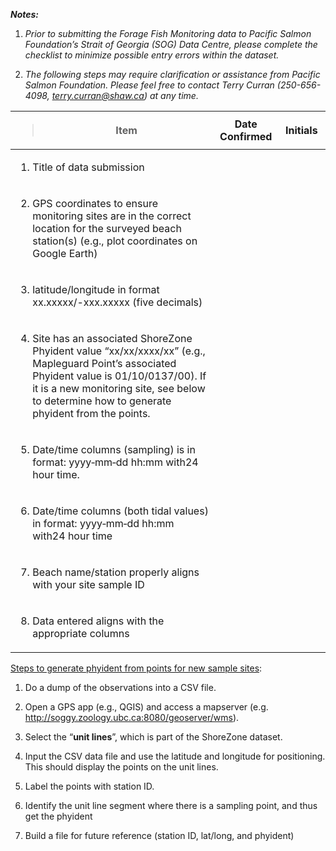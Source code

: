 ***Notes:***

1.  *Prior to submitting the Forage Fish Monitoring data to Pacific Salmon Foundation’s Strait of Georgia (SOG) Data Centre, please complete the checklist to minimize possible entry errors within the dataset.*

2.  *The following steps may require clarification or assistance from Pacific Salmon Foundation. Please feel free to contact Terry Curran (250-656-4098, <terry.curran@shaw.ca>) at any time.*

<table>
<colgroup>
<col style="width: 64%" />
<col style="width: 20%" />
<col style="width: 15%" />
</colgroup>
<thead>
<tr>
<th><blockquote>
<p><strong>Item</strong></p>
</blockquote></th>
<th><strong>Date Confirmed</strong></th>
<th><strong>Initials</strong></th>
</tr>
</thead>
<tbody>
<tr>
<td><ol type="1">
<li><p>Title of data submission</p></li>
</ol></td>
<td></td>
<td></td>
</tr>
<tr>
<td><ol start="2" type="1">
<li><p>GPS coordinates to ensure monitoring sites are in the correct location for the surveyed beach station(s) (e.g., plot coordinates on Google Earth)</p></li>
</ol></td>
<td></td>
<td></td>
</tr>
<tr>
<td><ol start="3" type="1">
<li><p>latitude/longitude in format xx.xxxxx/-xxx.xxxxx (five decimals)</p></li>
</ol></td>
<td></td>
<td></td>
</tr>
<tr>
<td><ol start="4" type="1">
<li><p>Site has an associated ShoreZone Phyident value “xx/xx/xxxx/xx” (e.g., Mapleguard Point’s associated Phyident value is 01/10/0137/00). If it is a new monitoring site, see below to determine how to generate phyident from the points.</p></li>
</ol></td>
<td></td>
<td></td>
</tr>
<tr>
<td><ol start="5" type="1">
<li><p>Date/time columns (sampling) is in format: yyyy‑mm‑dd hh:mm with24 hour time.</p></li>
</ol></td>
<td></td>
<td></td>
</tr>
<tr>
<td><ol start="6" type="1">
<li><p>Date/time columns (both tidal values) in format: yyyy‑mm‑dd hh:mm with24 hour time</p></li>
</ol></td>
<td></td>
<td></td>
</tr>
<tr>
<td><ol start="7" type="1">
<li><p>Beach name/station properly aligns with your site sample ID</p></li>
</ol></td>
<td></td>
<td></td>
</tr>
<tr>
<td><ol start="8" type="1">
<li><p>Data entered aligns with the appropriate columns</p></li>
</ol></td>
<td></td>
<td></td>
</tr>
</tbody>
</table>

<u>Steps to generate phyident from points for new sample sites</u>:

1.  Do a dump of the observations into a CSV file.

2.  Open a GPS app (e.g., QGIS) and access a mapserver (e.g. <http://soggy.zoology.ubc.ca:8080/geoserver/wms>).

3.  Select the “**unit lines**”, which is part of the ShoreZone dataset.

4.  Input the CSV data file and use the latitude and longitude for positioning. This should display the points on the unit lines.

5.  Label the points with station ID.

6.  Identify the unit line segment where there is a sampling point, and thus get the phyident

7.  Build a file for future reference (station ID, lat/long, and phyident)
